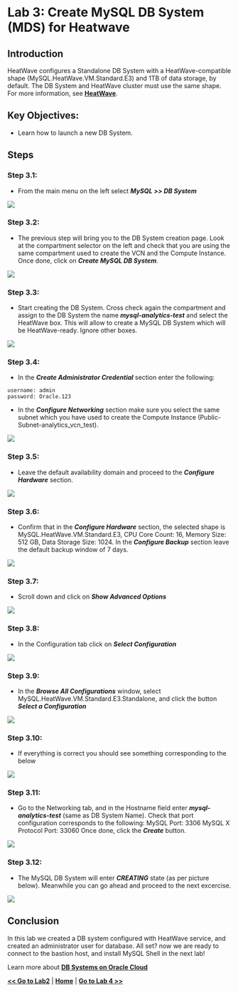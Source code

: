 # Lab 3: Create MySQL DB System (MDS) for Heatwave


## Introduction

HeatWave configures a Standalone DB System with a HeatWave-compatible shape (MySQL.HeatWave.VM.Standard.E3) and 1TB of data storage, by default. The DB System and HeatWave cluster must use the same shape. For more information, see **[HeatWave](https://docs.oracle.com/en-us/iaas/mysql-database/doc/heatwave1.html#GUID-9401C69A-B379-48EB-B96C-56462C23E4FD)**. 

## Key Objectives:
- Learn how to launch a new DB System.

## Steps

### **Step 3.1:**
- From the main menu on the left select _**MySQL >> DB System**_
  
![](./images/HW17_mds.png)

### **Step 3.2:**
- The previous step will bring you to the DB System creation page. 
Look at the compartment selector on the left and check that you are using the same compartment used to create the VCN and the Compute Instance. Once done, click on _**Create MySQL DB System**_.

![](./images/HW18_mds.png)

### **Step 3.3:**
- Start creating the DB System. Cross check again the compartment and assign to the DB System the name _**mysql-analytics-test**_ and select the HeatWave box. This will allow to create a MySQL DB System which will be HeatWave-ready. Ignore other boxes.
  
![](./images/HW19_mds.png)

### **Step 3.4:**
- In the _**Create Administrator Credential**_ section enter the following:
```
username: admin
password: Oracle.123
```
- In the _**Configure Networking**_ section make sure you select the same subnet which you have used to create the Compute Instance (Public-Subnet-analytics_vcn_test).

![](./images/HW20_mds.png)

### **Step 3.5:**
- Leave the default availability domain and proceed to the _**Configure Hardware**_ section.
  
![](./images/HW21_mds.png)

### **Step 3.6:**
- Confirm that in the _**Configure Hardware**_ section, the selected shape is MySQL.HeatWave.VM.Standard.E3, CPU Core Count: 16, Memory Size: 512 GB, Data Storage Size: 1024.
In the _**Configure Backup**_ section leave the default backup window of 7 days.

![](./images/HW22_mds.png)

### **Step 3.7:**
- Scroll down and click on _**Show Advanced Options**_ 
  
![](./images/HW23_mds.png)

### **Step 3.8:**
- In the Configuration tab click on _**Select Configuration**_ 

![](./images/HW24_mds.png)

### **Step 3.9:**
- In the _**Browse All Configurations**_ window, select MySQL.HeatWave.VM.Standard.E3.Standalone, and click the button _**Select a Configuration**_ 

![](./images/HW25_mds.png)

### **Step 3.10:**
- If everything is correct you should see something corresponding to the below

![](./images/HW26_mds.png)

### **Step 3.11:**
- Go to the Networking tab, and in the Hostname field enter _**mysql-analytics-test**_ (same as DB System Name). 
Check that port configuration corresponds to the following:
MySQL Port: 3306
MySQL X Protocol Port: 33060
Once done, click the _**Create**_ button.

![](./images/HW27_mds.png)

### **Step 3.12:**
- The MySQL DB System will enter _**CREATING**_ state (as per picture below). Meanwhile you can go ahead and proceed to the next excercise.
  
![](./images/HW28_mds.png)

## Conclusion

In this lab we created a DB system configured with HeatWave service, and created an administrator user for database.
All set? now we are ready to connect to the bastion host, and install MySQL Shell in the next lab!

Learn more about **[DB Systems on Oracle Cloud](https://docs.oracle.com/en-us/iaas/Content/Database/Concepts/overview.htm)**

**[<< Go to Lab2](Lab2.md)** | **[Home](Readme.md)** | **[Go to Lab 4 >>](Lab4.md)**